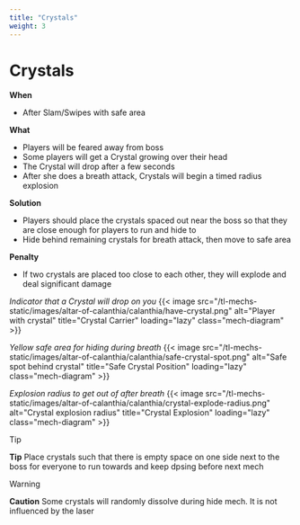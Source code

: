 ```yaml
---
title: "Crystals"
weight: 3
---
```


# Crystals

**When**
- After Slam/Swipes with safe area

**What**
- Players will be feared away from boss
- Some players will get a Crystal growing over their head
- The Crystal will drop after a few seconds
- After she does a breath attack, Crystals will begin a timed radius explosion

**Solution**
- Players should place the crystals spaced out near the boss so that they are close enough for players to run and hide to
- Hide behind remaining crystals for breath attack, then move to safe area

**Penalty**
- If two crystals are placed too close to each other, they will explode and deal significant damage

_Indicator that a Crystal will drop on you_
{{< image src="/tl-mechs-static/images/altar-of-calanthia/calanthia/have-crystal.png" alt="Player with crystal" title="Crystal Carrier" loading="lazy" class="mech-diagram" >}}

_Yellow safe area for hiding during breath_
{{< image src="/tl-mechs-static/images/altar-of-calanthia/calanthia/safe-crystal-spot.png" alt="Safe spot behind crystal" title="Safe Crystal Position" loading="lazy" class="mech-diagram" >}}

_Explosion radius to get out of after breath_
{{< image src="/tl-mechs-static/images/altar-of-calanthia/calanthia/crystal-explode-radius.png" alt="Crystal explosion radius" title="Crystal Explosion" loading="lazy" class="mech-diagram" >}}

> [!TIP]
> **Tip**
> Place crystals such that there is empty space on one side next to the boss for everyone to run towards and keep dpsing before next mech

> [!WARNING]
> **Caution**
> Some crystals will randomly dissolve during hide mech. It is not influenced by the laser

